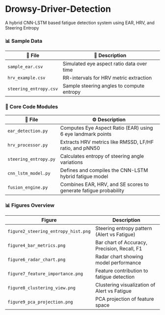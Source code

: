 # Drowsy-Driver-Detection

A hybrid CNN-LSTM based fatigue detection system using EAR, HRV, and Steering Entropy

### 📊 Sample Data

| 📁 File                  | 📝 Description                                  |
|-------------------------|-------------------------------------------------|
| `sample_ear.csv`        | Simulated eye aspect ratio data over time       |
| `hrv_example.csv`       | RR-intervals for HRV metric extraction          |
| `steering_entropy.csv`  | Sample steering angles to compute entropy       |


### 🧠 Core Code Modules

| 📄 File                 | ⚙️ Description                                                  |
|------------------------|------------------------------------------------------------------|
| `ear_detection.py`     | Computes Eye Aspect Ratio (EAR) using 6 eye landmark points      |
| `hrv_processor.py`     | Extracts HRV metrics like RMSSD, LF/HF ratio, and pNN50          |
| `steering_entropy.py`  | Calculates entropy of steering angle variations                  |
| `cnn_lstm_model.py`    | Defines and compiles the CNN-LSTM hybrid fatigue model           |
| `fusion_engine.py`     | Combines EAR, HRV, and SE scores to generate fatigue probability |


### 📊 Figures Overview

| Figure | Description |
|--------|-------------|
| `figure2_steering_entropy_hist.png` | Steering entropy pattern (Alert vs Fatigue) |
| `figure4_bar_metrics.png` | Bar chart of Accuracy, Precision, Recall, F1 |
| `figure6_radar_chart.png` | Radar chart showing model performance |
| `figure7_feature_importance.png` | Feature contribution to fatigue detection |
| `figure8_clustering_view.png` | Clustering visualization of Alert vs Fatigue |
| `figure9_pca_projection.png` | PCA projection of feature space |
